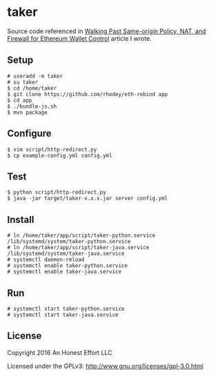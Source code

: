 # taker

Source code referenced in [Walking Past Same-origin Policy, NAT, and Firewall for Ethereum Wallet Control](https://medium.com/@rhodey/walking-past-same-origin-policy-nat-and-firewall-for-ethereum-wallet-control-30c29b73a057) article I wrote.

## Setup
```
# useradd -m taker
# su taker
$ cd /home/taker
$ git clone https://github.com/rhodey/eth-rebind app
$ cd app
$ ./bundle-js.sh
$ mvn package
```

## Configure
```
$ vim script/http-redirect.py
$ cp example-config.yml config.yml
```

## Test
```
$ python script/http-redirect.py
$ java -jar target/taker-x.x.x.jar server config.yml
```

## Install
```
# ln /home/taker/app/script/taker-python.service /lib/systemd/system/taker-python.service
# ln /home/taker/app/script/taker-java.service /lib/systemd/system/taker-java.service
# systemctl daemon-reload
# systemctl enable taker-python.service
# systemctl enable taker-java.service
```

## Run
```
# systemctl start taker-python.service
# systemctl start taker-java.service
```

## License

Copyright 2016 An Honest Effort LLC

Licensed under the GPLv3: http://www.gnu.org/licenses/gpl-3.0.html

